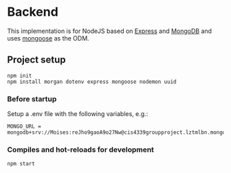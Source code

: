 # Backend

This implementation is for NodeJS based on [Express](https://expressjs.com/) and [MongoDB](https://www.mongodb.com/) and uses [mongoose](https://mongoosejs.com/) as the ODM.

## Project setup

```
npm init
npm install morgan dotenv express mongoose nodemon uuid
```

### Before startup

Setup a .env file with the following variables, e.g.:

```
MONGO_URL = mongodb+srv://Moises:reJho9gaoA9o27Nw@cis4339groupproject.lztmlbn.mongodb.net/test
```

### Compiles and hot-reloads for development

```
npm start
```
